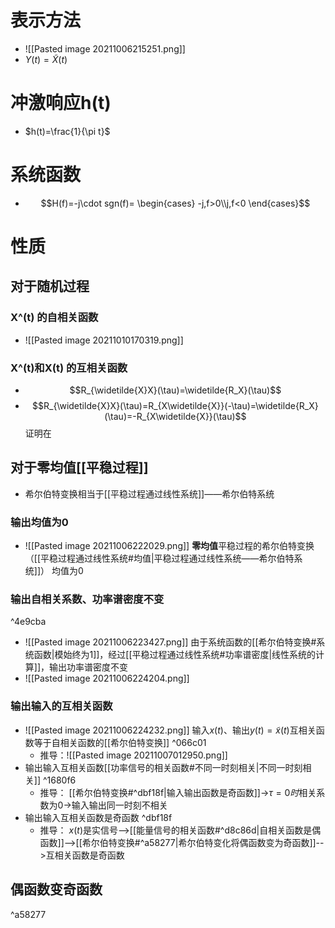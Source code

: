# 表示方法
- ![[Pasted image 20211006215251.png]]
- $Y(t)=\widetilde{X}(t)$
# 冲激响应h(t)
- $h(t)=\frac{1}{\pi t}$
# 系统函数
- $$H(f)=-j\cdot sgn(f)=
\begin{cases}
-j,f>0\\j,f<0
\end{cases}$$
# 性质
## 对于随机过程
### X^(t) 的自相关函数
- ![[Pasted image 20211010170319.png]]
###  X^(t)和X(t) 的互相关函数
- $$R_{\widetilde{X}X}(\tau)=\widetilde{R_X}(\tau)$$
- $$R_{\widetilde{X}X}(\tau)=R_{X\widetilde{X}}(-\tau)=\widetilde{R_X}(\tau)=-R_{X\widetilde{X}}(\tau)$$
	证明在
## 对于零均值[[平稳过程]]
- 希尔伯特变换相当于[[平稳过程通过线性系统]]——希尔伯特系统
### 输出均值为0
- ![[Pasted image 20211006222029.png]]
	**零均值**平稳过程的希尔伯特变换（[[平稳过程通过线性系统#均值|平稳过程通过线性系统——希尔伯特系统]]）
	均值为0
### 输出自相关系数、功率谱密度不变

^4e9cba

- ![[Pasted image 20211006223427.png]]
	由于系统函数的[[希尔伯特变换#系统函数|模始终为1]]，经过[[平稳过程通过线性系统#功率谱密度|线性系统的计算]]，输出功率谱密度不变
- ![[Pasted image 20211006224204.png]]
### 输出输入的互相关函数
- ![[Pasted image 20211006224232.png]]
	输入$x(t)$、输出$y(t)=\widetilde{x}(t)$互相关函数等于自相关函数的[[希尔伯特变换]] ^066c01
	- 推导：![[Pasted image 20211007012950.png]]
- 输出输入互相关函数[[功率信号的相关函数#不同一时刻相关|不同一时刻相关]] ^1680f6
	- 推导：
		[[希尔伯特变换#^dbf18f|输入输出函数是奇函数]]->$\tau=0时$相关系数为0->输入输出同一时刻不相关
- 输出输入互相关函数是奇函数 ^dbf18f
	- 推导：
		$x(t)$是实信号——>[[能量信号的相关函数#^d8c86d|自相关函数是偶函数]]——>[[希尔伯特变换#^a58277|希尔伯特变化将偶函数变为奇函数]]-->互相关函数是奇函数

## 偶函数变奇函数

^a58277
